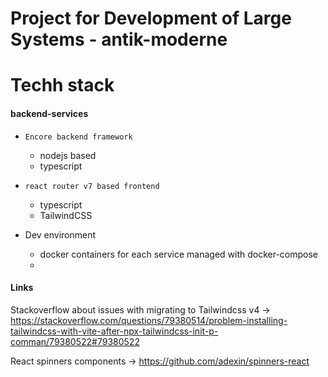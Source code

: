 # Project for Development of Large Systems - antik-moderne

# Techh stack

#### backend-services

- `Encore backend framework`

  - nodejs based
  - typescript

- `react router v7 based frontend`

  - typescript
  - TailwindCSS

- Dev environment
  - docker containers for each service managed with docker-compose
  -

#### Links

Stackoverflow about issues with migrating to Tailwindcss v4 -> https://stackoverflow.com/questions/79380514/problem-installing-tailwindcss-with-vite-after-npx-tailwindcss-init-p-comman/79380522#79380522

React spinners components -> https://github.com/adexin/spinners-react